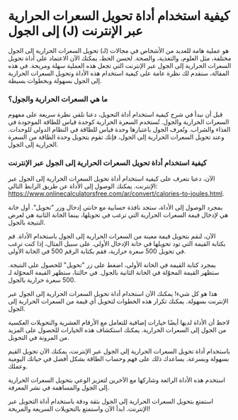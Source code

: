 كيفية استخدام أداة تحويل السعرات الحرارية إلى الجول (J) عبر الإنترنت
====================================================================

تحويل السعرات الحرارية إلى الجول (J) هو عملية هامة للعديد من الأشخاص في مجالات مختلفة، مثل العلوم، والتغذية، والصحة. لحسن الحظ، يمكنك الآن الاعتماد على أداة تحويل السعرات الحرارية إلى الجول عبر الإنترنت التي تجعل هذه العملية سهلة ومريحة. في هذه المقالة، سنقدم لك نظرة عامة على كيفية استخدام هذه الأداة وتحويل السعرات الحرارية إلى الجول بسهولة وبخطوات بسيطة.

### ما هي السعرات الحرارية والجول؟

قبل أن نبدأ في شرح كيفية استخدام أداة التحويل، دعنا نلقي نظرة سريعة على مفهوم السعرات الحرارية والجول. تُستخدم السعرة الحرارية كوحدة قياس للطاقة الموجودة في الغذاء والشراب. وتُعرف الجول باعتبارها وحدة قياس للطاقة في النظام الدولي للوحدات. وعند تحويل السعرات الحرارية إلى الجول، فإنك تقوم بتحويل وحدة الطاقة من السعرة الحرارية إلى الجول.

### كيفية استخدام أداة تحويل السعرات الحرارية إلى الجول عبر الإنترنت

الآن، دعنا نتعرف على كيفية استخدام أداة تحويل السعرات الحرارية إلى الجول عبر الإنترنت. يمكنك الوصول إلى الأداة عن طريق الرابط التالي: <https://www.onlinecalculatorsfree.com/ar/convert/calories-to-joules.html>.

بمجرد الوصول إلى الأداة، ستجد نافذة حسابية مع خانتي إدخال وزر "تحويل". أول خانة هي لإدخال قيمة السعرات الحرارية التي ترغب في تحويلها، بينما الخانة الثانية هي لعرض النتيجة بالجول.

الآن، لنقم بتحويل قيمة معينة من السعرات الحرارية إلى الجول باستخدام الأداة. قم بكتابة القيمة التي تود تحويلها في خانة الإدخال الأولى. على سبيل المثال، إذا كنت ترغب في تحويل 500 سعرة حرارية، فقم بكتابة الرقم 500 في الخانة الأولى.

بمجرد كتابة القيمة في الخانة الأولى، اضغط على زر "تحويل" للحصول على النتيجة. ستظهر القيمة المحوّلة في الخانة الثانية بالجول. في حالتنا، ستظهر القيمة المحوّلة لـ 500 سعرة حرارية بالجول.

هذا هو كل شيء! يمكنك الآن استخدام أداة تحويل السعرات الحرارية إلى الجول عبر الإنترنت بسهولة. يمكنك تكرار هذه الخطوات لتحويل أي قيمة من السعرات الحرارية إلى الجول.

لاحظ أن الأداة لديها أيضًا خيارات إضافية للتعامل مع الأرقام العشرية والتحويلات العكسية من الجول إلى السعرات الحرارية. يمكنك استكشاف هذه الخيارات للحصول على المزيد من المرونة في التحويل.

باستخدام أداة تحويل السعرات الحرارية إلى الجول عبر الإنترنت، يمكنك الآن تحويل القيم بسهولة وبسرعة. يساعدك ذلك على فهم وحساب الطاقة بشكل أفضل في حياتك اليومية وعملك.

استخدم هذه الأداة الرائعة وشاركها مع الآخرين لتعزيز الوعي بتحويل السعرات الحرارية إلى الجول والمساهمة في نشر المعرفة.

استمتع بتحويل السعرات الحرارية إلى الجول بثقة ودقة باستخدام أداة التحويل عبر الإنترنت. ابدأ الآن واستمتع بالتحويلات السريعة والمريحة!